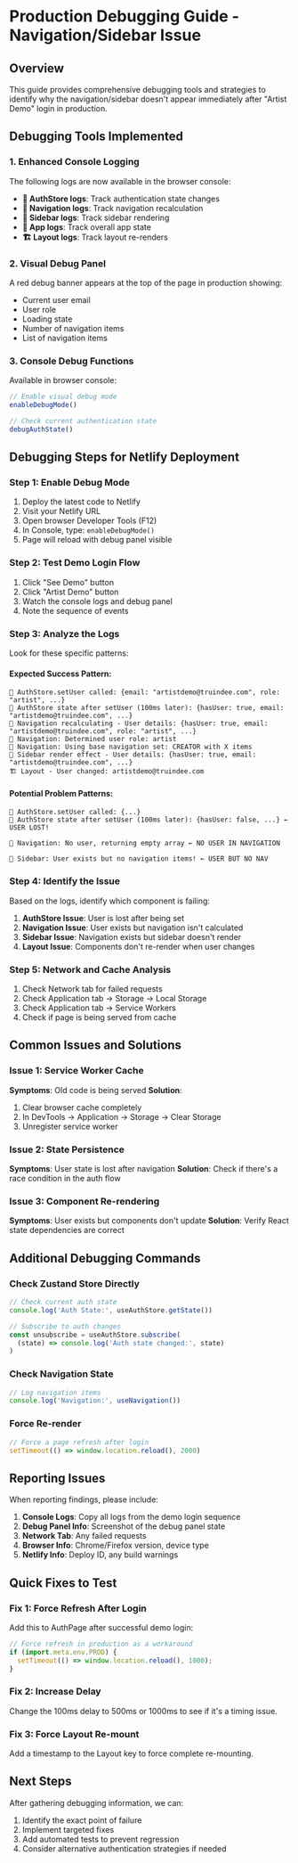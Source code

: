 # Production Debugging Guide - Navigation/Sidebar Issue

## Overview
This guide provides comprehensive debugging tools and strategies to identify why the navigation/sidebar doesn't appear immediately after "Artist Demo" login in production.

## Debugging Tools Implemented

### 1. Enhanced Console Logging
The following logs are now available in the browser console:

- **🔐 AuthStore logs**: Track authentication state changes
- **🧭 Navigation logs**: Track navigation recalculation
- **📱 Sidebar logs**: Track sidebar rendering
- **🚀 App logs**: Track overall app state
- **🏗️ Layout logs**: Track layout re-renders

### 2. Visual Debug Panel
A red debug banner appears at the top of the page in production showing:
- Current user email
- User role
- Loading state
- Number of navigation items
- List of navigation items

### 3. Console Debug Functions
Available in browser console:
```javascript
// Enable visual debug mode
enableDebugMode()

// Check current authentication state
debugAuthState()
```

## Debugging Steps for Netlify Deployment

### Step 1: Enable Debug Mode
1. Deploy the latest code to Netlify
2. Visit your Netlify URL
3. Open browser Developer Tools (F12)
4. In Console, type: `enableDebugMode()`
5. Page will reload with debug panel visible

### Step 2: Test Demo Login Flow
1. Click "See Demo" button
2. Click "Artist Demo" button
3. Watch the console logs and debug panel
4. Note the sequence of events

### Step 3: Analyze the Logs
Look for these specific patterns:

#### Expected Success Pattern:
```
🔐 AuthStore.setUser called: {email: "artistdemo@truindee.com", role: "artist", ...}
🔐 AuthStore state after setUser (100ms later): {hasUser: true, email: "artistdemo@truindee.com", ...}
🧭 Navigation recalculating - User details: {hasUser: true, email: "artistdemo@truindee.com", role: "artist", ...}
🧭 Navigation: Determined user role: artist
🧭 Navigation: Using base navigation set: CREATOR with X items
📱 Sidebar render effect - User details: {hasUser: true, email: "artistdemo@truindee.com", ...}
🏗️ Layout - User changed: artistdemo@truindee.com
```

#### Potential Problem Patterns:
```
🔐 AuthStore.setUser called: {...}
🔐 AuthStore state after setUser (100ms later): {hasUser: false, ...} ← USER LOST!

🧭 Navigation: No user, returning empty array ← NO USER IN NAVIGATION

📱 Sidebar: User exists but no navigation items! ← USER BUT NO NAV
```

### Step 4: Identify the Issue
Based on the logs, identify which component is failing:

1. **AuthStore Issue**: User is lost after being set
2. **Navigation Issue**: User exists but navigation isn't calculated
3. **Sidebar Issue**: Navigation exists but sidebar doesn't render
4. **Layout Issue**: Components don't re-render when user changes

### Step 5: Network and Cache Analysis
1. Check Network tab for failed requests
2. Check Application tab → Storage → Local Storage
3. Check Application tab → Service Workers
4. Check if page is being served from cache

## Common Issues and Solutions

### Issue 1: Service Worker Cache
**Symptoms**: Old code is being served
**Solution**: 
1. Clear browser cache completely
2. In DevTools → Application → Storage → Clear Storage
3. Unregister service worker

### Issue 2: State Persistence
**Symptoms**: User state is lost after navigation
**Solution**: Check if there's a race condition in the auth flow

### Issue 3: Component Re-rendering
**Symptoms**: User exists but components don't update
**Solution**: Verify React state dependencies are correct

## Additional Debugging Commands

### Check Zustand Store Directly
```javascript
// Check current auth state
console.log('Auth State:', useAuthStore.getState())

// Subscribe to auth changes
const unsubscribe = useAuthStore.subscribe(
  (state) => console.log('Auth state changed:', state)
)
```

### Check Navigation State
```javascript
// Log navigation items
console.log('Navigation:', useNavigation())
```

### Force Re-render
```javascript
// Force a page refresh after login
setTimeout(() => window.location.reload(), 2000)
```

## Reporting Issues
When reporting findings, please include:

1. **Console Logs**: Copy all logs from the demo login sequence
2. **Debug Panel Info**: Screenshot of the debug panel state
3. **Network Tab**: Any failed requests
4. **Browser Info**: Chrome/Firefox version, device type
5. **Netlify Info**: Deploy ID, any build warnings

## Quick Fixes to Test

### Fix 1: Force Refresh After Login
Add this to AuthPage after successful demo login:
```javascript
// Force refresh in production as a workaround
if (import.meta.env.PROD) {
  setTimeout(() => window.location.reload(), 1000);
}
```

### Fix 2: Increase Delay
Change the 100ms delay to 500ms or 1000ms to see if it's a timing issue.

### Fix 3: Force Layout Re-mount
Add a timestamp to the Layout key to force complete re-mounting.

## Next Steps
After gathering debugging information, we can:
1. Identify the exact point of failure
2. Implement targeted fixes
3. Add automated tests to prevent regression
4. Consider alternative authentication strategies if needed
